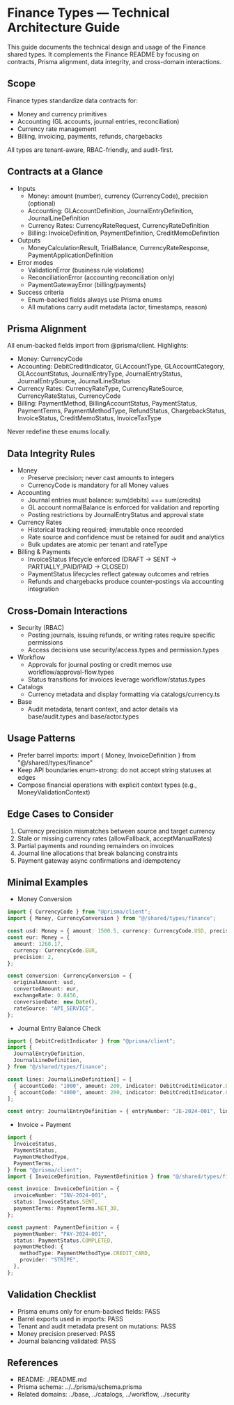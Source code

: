 # Finance Types — Technical Architecture Guide

This guide documents the technical design and usage of the Finance shared types. It complements the Finance README by focusing on contracts, Prisma alignment, data integrity, and cross-domain interactions.

## Scope

Finance types standardize data contracts for:

- Money and currency primitives
- Accounting (GL accounts, journal entries, reconciliation)
- Currency rate management
- Billing, invoicing, payments, refunds, chargebacks

All types are tenant-aware, RBAC-friendly, and audit-first.

## Contracts at a Glance

- Inputs
  - Money: amount (number), currency (CurrencyCode), precision (optional)
  - Accounting: GLAccountDefinition, JournalEntryDefinition, JournalLineDefinition
  - Currency Rates: CurrencyRateRequest, CurrencyRateDefinition
  - Billing: InvoiceDefinition, PaymentDefinition, CreditMemoDefinition
- Outputs
  - MoneyCalculationResult, TrialBalance, CurrencyRateResponse, PaymentApplicationDefinition
- Error modes
  - ValidationError (business rule violations)
  - ReconciliationError (accounting reconciliation only)
  - PaymentGatewayError (billing/payments)
- Success criteria
  - Enum-backed fields always use Prisma enums
  - All mutations carry audit metadata (actor, timestamps, reason)

## Prisma Alignment

All enum-backed fields import from @prisma/client. Highlights:

- Money: CurrencyCode
- Accounting: DebitCreditIndicator, GLAccountType, GLAccountCategory, GLAccountStatus, JournalEntryType, JournalEntryStatus, JournalEntrySource, JournalLineStatus
- Currency Rates: CurrencyRateType, CurrencyRateSource, CurrencyRateStatus, CurrencyCode
- Billing: PaymentMethod, BillingAccountStatus, PaymentStatus, PaymentTerms, PaymentMethodType, RefundStatus, ChargebackStatus, InvoiceStatus, CreditMemoStatus, InvoiceTaxType

Never redefine these enums locally.

## Data Integrity Rules

- Money
  - Preserve precision; never cast amounts to integers
  - CurrencyCode is mandatory for all Money values
- Accounting
  - Journal entries must balance: sum(debits) === sum(credits)
  - GL account normalBalance is enforced for validation and reporting
  - Posting restrictions by JournalEntryStatus and approval state
- Currency Rates
  - Historical tracking required; immutable once recorded
  - Rate source and confidence must be retained for audit and analytics
  - Bulk updates are atomic per tenant and rateType
- Billing & Payments
  - InvoiceStatus lifecycle enforced (DRAFT → SENT → PARTIALLY_PAID/PAID → CLOSED)
  - PaymentStatus lifecycles reflect gateway outcomes and retries
  - Refunds and chargebacks produce counter-postings via accounting integration

## Cross-Domain Interactions

- Security (RBAC)
  - Posting journals, issuing refunds, or writing rates require specific permissions
  - Access decisions use security/access.types and permission.types
- Workflow
  - Approvals for journal posting or credit memos use workflow/approval-flow.types
  - Status transitions for invoices leverage workflow/status.types
- Catalogs
  - Currency metadata and display formatting via catalogs/currency.ts
- Base
  - Audit metadata, tenant context, and actor details via base/audit.types and base/actor.types

## Usage Patterns

- Prefer barrel imports: import { Money, InvoiceDefinition } from "@/shared/types/finance"
- Keep API boundaries enum-strong: do not accept string statuses at edges
- Compose financial operations with explicit context types (e.g., MoneyValidationContext)

## Edge Cases to Consider

1. Currency precision mismatches between source and target currency
2. Stale or missing currency rates (allowFallback, acceptManualRates)
3. Partial payments and rounding remainders on invoices
4. Journal line allocations that break balancing constraints
5. Payment gateway async confirmations and idempotency

## Minimal Examples

- Money Conversion

```ts
import { CurrencyCode } from "@prisma/client";
import { Money, CurrencyConversion } from "@/shared/types/finance";

const usd: Money = { amount: 1500.5, currency: CurrencyCode.USD, precision: 2 };
const eur: Money = {
  amount: 1268.17,
  currency: CurrencyCode.EUR,
  precision: 2,
};

const conversion: CurrencyConversion = {
  originalAmount: usd,
  convertedAmount: eur,
  exchangeRate: 0.8456,
  conversionDate: new Date(),
  rateSource: "API_SERVICE",
};
```

- Journal Entry Balance Check

```ts
import { DebitCreditIndicator } from "@prisma/client";
import {
  JournalEntryDefinition,
  JournalLineDefinition,
} from "@/shared/types/finance";

const lines: JournalLineDefinition[] = [
  { accountCode: "1000", amount: 200, indicator: DebitCreditIndicator.DEBIT },
  { accountCode: "4000", amount: 200, indicator: DebitCreditIndicator.CREDIT },
];

const entry: JournalEntryDefinition = { entryNumber: "JE-2024-001", lines };
```

- Invoice + Payment

```ts
import {
  InvoiceStatus,
  PaymentStatus,
  PaymentMethodType,
  PaymentTerms,
} from "@prisma/client";
import { InvoiceDefinition, PaymentDefinition } from "@/shared/types/finance";

const invoice: InvoiceDefinition = {
  invoiceNumber: "INV-2024-001",
  status: InvoiceStatus.SENT,
  paymentTerms: PaymentTerms.NET_30,
};

const payment: PaymentDefinition = {
  paymentNumber: "PAY-2024-001",
  status: PaymentStatus.COMPLETED,
  paymentMethod: {
    methodType: PaymentMethodType.CREDIT_CARD,
    provider: "STRIPE",
  },
};
```

## Validation Checklist

- Prisma enums only for enum-backed fields: PASS
- Barrel exports used in imports: PASS
- Tenant and audit metadata present on mutations: PASS
- Money precision preserved: PASS
- Journal balancing validated: PASS

## References

- README: ./README.md
- Prisma schema: ../../prisma/schema.prisma
- Related domains: ../base, ../catalogs, ../workflow, ../security
